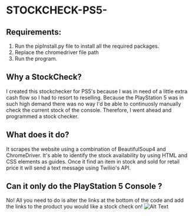 # STOCKCHECK-PS5-

## Requirements:
1. Run the pipInstall.py file to install all the required packages.
1. Replace the chromedriver file path
1. Run the program.


## Why a StockCheck?
I created this stockchecker for PS5's because I was in need of a little extra cash flow so I had to resort to reselling. 
Because the PlayStation 5 was in such high demand there was no way I'd be able to continuosly manually check the current stock
of the console. Therefore, I went ahead and programmed a stock checker.

## What does it do?
It scrapes the website using a combination of BeautifulSoup4 and ChromeDriver.
It's able to identify the stock availability by using HTML and CSS elements
as guides. Once it find an item in stock and sold for retail price
it will send a text message using Twiliio's API.

## Can it only do the PlayStation 5 Console ?
No! All you need to do is alter the links at the bottom of the code
and add the links to the product you would like a stock check on!
![Alt Text](https://i.imgur.com/gMGxX3E.gif)

